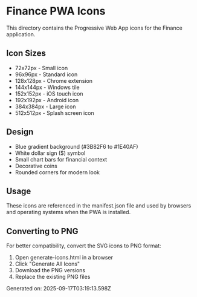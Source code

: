 # Finance PWA Icons

This directory contains the Progressive Web App icons for the Finance application.

## Icon Sizes
- 72x72px - Small icon
- 96x96px - Standard icon
- 128x128px - Chrome extension
- 144x144px - Windows tile
- 152x152px - iOS touch icon
- 192x192px - Android icon
- 384x384px - Large icon
- 512x512px - Splash screen icon

## Design
- Blue gradient background (#3B82F6 to #1E40AF)
- White dollar sign ($) symbol
- Small chart bars for financial context
- Decorative coins
- Rounded corners for modern look

## Usage
These icons are referenced in the manifest.json file and used by browsers and operating systems when the PWA is installed.

## Converting to PNG
For better compatibility, convert the SVG icons to PNG format:
1. Open generate-icons.html in a browser
2. Click "Generate All Icons" 
3. Download the PNG versions
4. Replace the existing PNG files

Generated on: 2025-09-17T03:19:13.598Z
